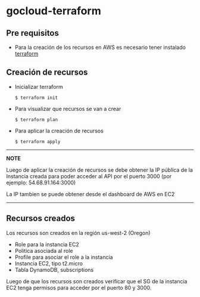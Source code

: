 # gocloud-terraform

## Pre requisitos

- Para la creación de los recursos en AWS es necesario tener instalado [terraform](https://learn.hashicorp.com/terraform/getting-started/install)

## Creación de recursos

- Inicializar terraform

    ``` $ terraform init ```

- Para visualizar que recursos se van a crear

    ``` $ terraform plan ```

- Para aplicar la creación de recursos

    ``` $ terraform apply ```

---
**NOTE**

Luego de aplicar la creación de recursos se debe obtener la IP pública de la Instancia creada para poder acceder al API por el puerto 3000 (por ejemplo: 54.68.91.164:3000) 

La IP tambien se puede obtener desde el dashboard de AWS en EC2

---

## Recursos creados

Los recursos son creados en la región us-west-2 (Oregon)

- Role para la instancia EC2
- Politica asociada al role
- Profile para asociar el role a la instancia
- Instancia EC2, tipo t2.micro
- Tabla DynamoDB, subscriptions

Luego de que los recursos son creados verificar que el SG de la instancia EC2 tenga permisos para acceder por el puerto 80 y 3000.






